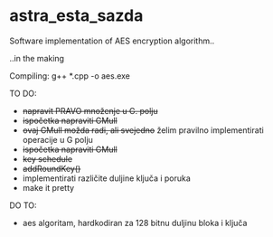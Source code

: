 # astra_esta_sazda
Software implementation of AES encryption algorithm..

..in the making

Compiling:
g++ *.cpp -o aes.exe


TO DO:
  - <s>napravit PRAVO množenje u G. polju</s>
  - <s>ispočetka napraviti GMull</s>
  - <s>ovaj GMull možda radi, ali svejedno</s> želim pravilno implementirati operacije u G polju
  - <s>ispočetka napraviti GMull</s>
  - <s>key schedule</s>
  - <s>addRoundKey()</s>
  - implementirati različite duljine ključa i poruka
  - make it pretty

DO TO:
  - aes algoritam, hardkodiran za 128 bitnu duljinu bloka i ključa
